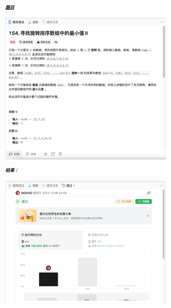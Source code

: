 ##### [题目](https://leetcode.cn/problems/find-minimum-in-rotated-sorted-array-ii/description/)
![pic](img.png)
##### 结果：
![pic](result.png)